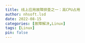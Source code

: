 ```yaml
---
title: 线上应用故障排查之一：高CPU占用
author: nhsoft.lsd
date: 2022-08-15
categories: [故障解决,Linux]
tags: [Linux]
pin: false
---
```

